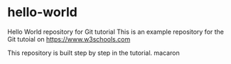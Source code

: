 # hello-world
Hello World repository for Git tutorial
This is an example repository for the Git tutoial on https://www.w3schools.com

This repository is built step by step in the tutorial. 
macaron
